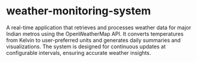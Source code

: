 # weather-monitoring-system
A real-time application that retrieves and processes weather data for major Indian metros using the OpenWeatherMap API. It converts temperatures from Kelvin to user-preferred units and generates daily summaries and visualizations. The system is designed for continuous updates at configurable intervals, ensuring accurate weather insights.
